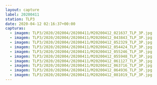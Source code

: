 ```yaml
---
layout: capture
label: 20200411
station: TLP3
date: 2020-04-12 02:16:37+00:00
capturas:
  - imagem: TLP3/2020/202004/20200411/M20200412_021637_TLP_3P.jpg
  - imagem: TLP3/2020/202004/20200411/M20200412_043843_TLP_3P.jpg
  - imagem: TLP3/2020/202004/20200411/M20200412_052329_TLP_3P.jpg
  - imagem: TLP3/2020/202004/20200411/M20200412_054424_TLP_3P.jpg
  - imagem: TLP3/2020/202004/20200411/M20200412_055246_TLP_3P.jpg
  - imagem: TLP3/2020/202004/20200411/M20200412_055948_TLP_3P.jpg
  - imagem: TLP3/2020/202004/20200411/M20200412_061127_TLP_3P.jpg
  - imagem: TLP3/2020/202004/20200411/M20200412_063716_TLP_3P.jpg
  - imagem: TLP3/2020/202004/20200411/M20200412_064936_TLP_3P.jpg
  - imagem: TLP3/2020/202004/20200411/M20200412_081019_TLP_3P.jpg
---
```

